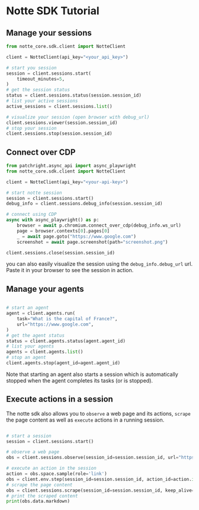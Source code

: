 # Notte SDK Tutorial

## Manage your sessions

```python
from notte_core.sdk.client import NotteClient

client = NotteClient(api_key="<your_api_key>")

# start you session
session = client.sessions.start(
    timeout_minutes=5,
)
# get the session status
status = client.sessions.status(session.session_id)
# list your active sessions
active_sessions = client.sessions.list()

# visualize your session (open browser with debug_url)
client.sessions.viewer(session.session_id)
# stop your session
client.sessions.stop(session.session_id)
```

## Connect over CDP

```python
from patchright.async_api import async_playwright
from notte_core.sdk.client import NotteClient

client = NotteClient(api_key="<your-api-key>")

# start notte session
session = client.sessions.start()
debug_info = client.sessions.debug_info(session.session_id)

# connect using CDP
async with async_playwright() as p:
    browser = await p.chromium.connect_over_cdp(debug_info.ws_url)
    page = browser.contexts[0].pages[0]
    _ = await page.goto("https://www.google.com")
    screenshot = await page.screenshot(path="screenshot.png")

client.sessions.close(session.session_id)
```

you can also easily visualize the session using the `debug_info.debug_url` url. Paste it in your browser to see the session in action.



## Manage your agents

```python

# start an agent
agent = client.agents.run(
    task="What is the capital of France?",
    url="https://www.google.com",
)
# get the agent status
status = client.agents.status(agent.agent_id)
# list your agents
agents = client.agents.list()
# stop an agent
client.agents.stop(agent_id=agent.agent_id)
```

Note that starting an agent also starts a session which is automatically stopped when the agent completes its tasks (or is stopped).


## Execute actions in a session

The notte sdk also allows you to `observe` a web page and its actions, `scrape` the page content as well as `execute` actions in a running session.

```python

# start a session
session = client.sessions.start()

# observe a web page
obs = client.sessions.observe(session_id=session.session_id, url="https://www.google.com", keep_alive=True)

# execute an action in the session
action = obs.space.sample(role='link')
obs = client.env.step(session_id=session.session_id, action_id=action.id, keep_alive=True)
# scrape the page content
obs = client.sessions.scrape(session_id=session.session_id, keep_alive=True)
# print the scraped content
print(obs.data.markdown)
```

